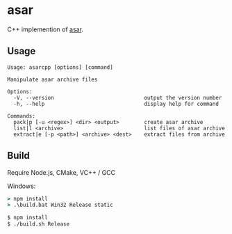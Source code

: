 # asar

C++ implemention of [asar](https://github.com/electron/asar).

## Usage

```
Usage: asarcpp [options] [command]

Manipulate asar archive files

Options:
  -V, --version                             output the version number
  -h, --help                                display help for command

Commands:
  pack|p [-u <regex>] <dir> <output>        create asar archive
  list|l <archive>                          list files of asar archive
  extract|e [-p <path>] <archive> <dest>    extract files from archive
```

## Build

Require Node.js, CMake, VC++ / GCC

Windows:

``` cmd
> npm install
> .\build.bat Win32 Release static
```

``` bash
$ npm install
$ ./build.sh Release
```
